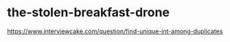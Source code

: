 # the-stolen-breakfast-drone

https://www.interviewcake.com/question/find-unique-int-among-duplicates
